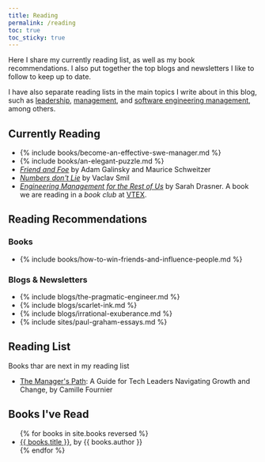 ```yaml
---
title: Reading
permalink: /reading
toc: true
toc_sticky: true
---
```


Here I share my currently reading list, as well as my book recommendations. I also put together the top blogs and newsletters I like to follow to keep up to date.

I have also separate reading lists in the main topics I write about in this blog, such as [leadership](/leadership), [management](/mgmt), and [software engineering management](/mgmt/swe), among others.

## Currently Reading

- {% include books/become-an-effective-swe-manager.md %}
- {% include books/an-elegant-puzzle.md %}
- *[Friend and Foe](https://www.goodreads.com/book/show/24388304-friend-foe)* by Adam Galinsky and Maurice Schweitzer
- *[Numbers don't Lie](https://www.goodreads.com/book/show/50705179-numbers-don-t-lie)* by Vaclav Smil
- *[Engineering Management for the Rest of Us](https://www.goodreads.com/book/show/58502800-engineering-management-for-the-rest-of-us)* by Sarah Drasner. A book we are reading in a *book club* at [VTEX](/about/vtex).

## Reading Recommendations

### Books

- {% include books/how-to-win-friends-and-influence-people.md %}

### Blogs & Newsletters

- {% include blogs/the-pragmatic-engineer.md %}
- {% include blogs/scarlet-ink.md %}
- {% include blogs/irrational-exuberance.md %}
- {% include sites/paul-graham-essays.md %}

## Reading List

Books thar are next in my reading list

- [The Manager's Path](https://www.amazon.com.br/Managers-Path-Leaders-Navigating-English-ebook/dp/B06XP3GJ7F): A Guide for Tech Leaders Navigating Growth and Change, by Camille Fournier

## Books I've Read

<ul>
{% for books in site.books reversed %}
  <li><!-- {% if books.date_read <> "" %}{{ books.date_read }} - {% endif %} --><a href="{{ books.permalink }}">{{ books.title }}</a>, by {{ books.author }}</li>
{% endfor %}
</ul>